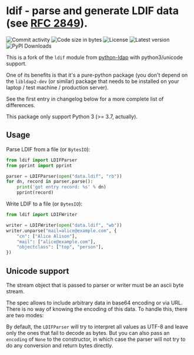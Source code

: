 # ldif - parse and generate LDIF data (see [RFC 2849](https://tools.ietf.org/html/rfc2849)).

![Commit activity](https://img.shields.io/github/commit-activity/m/abilian/ldif)
![Code size in bytes](https://img.shields.io/github/languages/code-size/abilian/ldif)
![License](https://img.shields.io/github/license/abilian/ldif)
![Latest version](https://img.shields.io/pypi/v/ldif)
![PyPI Downloads](https://img.shields.io/pypi/dm/ldif)

This is a fork of the `ldif` module from
[python-ldap](http://www.python-ldap.org/) with python3/unicode support.

One of its benefits is that it's a pure-python package (you don't
depend on the `libldap2-dev` (or similar) package that needs to be
installed on your laptop / test machine / production server).

See the first entry in changelog below for a more complete list of
differences.

This package only support Python 3 (\>= 3.7, actually).


## Usage

Parse LDIF from a file (or `BytesIO`):

```python
from ldif import LDIFParser
from pprint import pprint

parser = LDIFParser(open("data.ldif", "rb"))
for dn, record in parser.parse():
    print('got entry record: %s' % dn)
    pprint(record)
```

Write LDIF to a file (or `BytesIO`):

```python
from ldif import LDIFWriter

writer = LDIFWriter(open("data.ldif", "wb"))
writer.unparse("mail=alice@example.com", {
    "cn": ["Alice Alison"],
    "mail": ["alice@example.com"],
    "objectclass": ["top", "person"],
})
```


## Unicode support

The stream object that is passed to parser or writer must be an ascii
byte stream.

The spec allows to include arbitrary data in base64 encoding or via URL.
There is no way of knowing the encoding of this data. To handle this,
there are two modes:

By default, the `LDIFParser` will try to interpret all values as UTF-8
and leave only the ones that fail to decode as bytes. But you can also
pass an `encoding` of `None` to the constructor, in which case the
parser will not try to do any conversion and return bytes directly.
